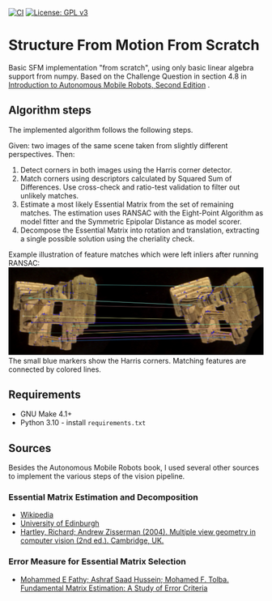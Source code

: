 [![CI](https://github.com/Bazs/structure_from_motion/actions/workflows/python-test.yml/badge.svg?branch=main)](https://github.com/Bazs/structure_from_motion/actions)
[![License: GPL v3](https://img.shields.io/badge/License-GPLv3-blue.svg)](https://www.gnu.org/licenses/gpl-3.0)

# Structure From Motion From Scratch

Basic SFM implementation "from scratch", using only basic linear algebra support from numpy. Based on the Challenge
Question in section 4.8
in [Introduction to Autonomous Mobile Robots, Second Edition](https://mitpress.mit.edu/books/introduction-autonomous-mobile-robots-second-edition)
.

## Algorithm steps

The implemented algorithm follows the following steps.

Given: two images of the same scene taken from slightly different perspectives.
Then:
1. Detect corners in both images using the Harris corner detector.
1. Match corners using descriptors calculated by Squared Sum of Differences. Use cross-check and ratio-test validation to filter out unlikely matches.
1. Estimate a most likely Essential Matrix from the set of remaining matches. The estimation uses RANSAC with the Eight-Point Algorithm as model fitter and
the Symmetric Epipolar Distance as model scorer.
1. Decompose the Essential Matrix into rotation and translation, extracting a single possible solution using the cheriality check.

Example illustration of feature matches which were left inliers after running RANSAC:
![Inlier Feature Matches after RANSAC](./docs/matching_with_ransac.jpg)
The small blue markers show the Harris corners. Matching features are connected by colored lines.

## Requirements

* GNU Make 4.1+
* Python 3.10 - install `requirements.txt`

## Sources

Besides the Autonomous Mobile Robots book, I used several other sources to implement the various steps of the vision
pipeline.

### Essential Matrix Estimation and Decomposition

* [Wikipedia](https://en.wikipedia.org/wiki/Eight-point_algorithm#Normalized_algorithm)
* [University of Edinburgh](https://homepages.inf.ed.ac.uk/rbf/CVonline/LOCAL_COPIES/MOHR_TRIGGS/node50.html)
* [Hartley, Richard; Andrew Zisserman (2004). Multiple view geometry in computer vision (2nd ed.). Cambridge, UK.](https://www.robots.ox.ac.uk/~vgg/hzbook/)

### Error Measure for Essential Matrix Selection

* [Mohammed E Fathy; Ashraf Saad Hussein; Mohamed F. Tolba. Fundamental Matrix Estimation: A Study of Error Criteria](https://arxiv.org/abs/1706.07886)
